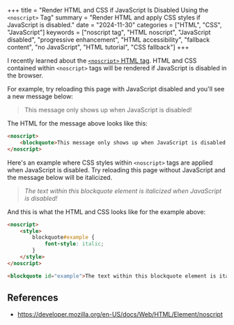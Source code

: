 +++
title = "Render HTML and CSS if JavaScript Is Disabled Using the `<noscript>` Tag"
summary = "Render HTML and apply CSS styles if JavaScript is disabled."
date = "2024-11-30"
categories = ["HTML", "CSS", "JavaScript"]
keywords = ["noscript tag", "HTML noscript", "JavaScript disabled", "progressive enhancement", "HTML accessibility", "fallback content", "no JavaScript", "HTML tutorial", "CSS fallback"]
+++

I recently learned about the [`<noscript>` HTML tag](https://developer.mozilla.org/en-US/docs/Web/HTML/Element/noscript). HTML and CSS contained within `<noscript>` tags will be rendered if JavaScript is disabled in the browser.

For example, try reloading this page with JavaScript disabled and you'll see a new message below:

<noscript>
    <blockquote>This message only shows up when JavaScript is disabled!</blockquote>
</noscript>

The HTML for the message above looks like this:

```html
<noscript>
    <blockquote>This message only shows up when JavaScript is disabled!</blockquote>
</noscript>
```

Here's an example where CSS styles within `<noscript>` tags are applied when JavaScript is disabled. Try reloading this page without JavaScript and the message below will be italicized.

<noscript>
    <style>
        blockquote#example {
            font-style: italic;
        }
    </style>
</noscript>

<blockquote id="example">The text within this blockquote element is italicized when JavaScript is disabled!</blockquote>

And this is what the HTML and CSS looks like for the example above:

```html
<noscript>
    <style>
        blockquote#example {
            font-style: italic;
        }
    </style>
</noscript>

<blockquote id="example">The text within this blockquote element is italicized when JavaScript is disabled!</blockquote>
```

## References

- https://developer.mozilla.org/en-US/docs/Web/HTML/Element/noscript
